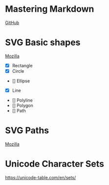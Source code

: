 # Mastering Markdown

[GitHub](https://guides.github.com/features/mastering-markdown/)

# SVG Basic shapes

[Mozilla](https://developer.mozilla.org/en-US/docs/Web/SVG/Tutorial/Basic_Shapes)

- [x] Rectangle
- [x] Circle
- [] Ellipse
- [x] Line 
- [] Polyline
- [] Polygon
- [] Path

# SVG Paths

[Mozilla](https://developer.mozilla.org/en-US/docs/Web/SVG/Tutorial/Paths)

# Unicode Character Sets

https://unicode-table.com/en/sets/


